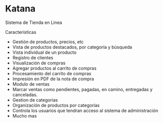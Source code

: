 # Katana
Sistema de Tienda en Linea

Características

- Gestión de productos, precios, etc
- Vista de productos destacados, por categoría y búsqueda
- Vista individual de un producto
- Registro de clientes
- Visualización de compras
- Agregar productos al carrito de compras
- Procesamiento del carrito de compras
- Impresión en PDF de la nota de compra
- Modulo de ventas
- Marcar ventas como pendientes, pagadas, en camino, entregadas y canceladas.
- Gestion de categorias
- Organización de productos por categorías
- Controla los usuarios que tendran acceso al sistema de administración
- Mucho mas